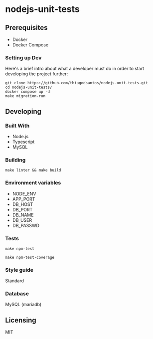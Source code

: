 # nodejs-unit-tests

## Prerequisites

- Docker
- Docker Compose

### Setting up Dev

Here's a brief intro about what a developer must do in order to start developing
the project further:

```shell
git clone https://github.com/thiagodsantos/nodejs-unit-tests.git
cd nodejs-unit-tests/
docker compose up -d
make migration-run
```

## Developing

### Built With
- Node.js
- Typescript
- MySQL

### Building

```shell
make linter && make build
```

### Environment variables

- NODE_ENV
- APP_PORT
- DB_HOST
- DB_PORT
- DB_NAME
- DB_USER
- DB_PASSWD

### Tests

```shell
make npm-test
```

```shell
make npm-test-coverage
```

### Style guide

Standard

### Database

MySQL (mariadb)

## Licensing

MIT
